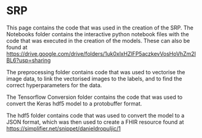 # SRP

This page contains the code that was used in the creation of the SRP.
The Notebooks folder contains the interactive python notebook files with the code that was executed in the creation of the models.
These can also be found at https://drive.google.com/drive/folders/1uk0xlxHZlFP5aczkevVosHoVhZm2IBL6?usp=sharing

The preprocessing folder contains code that was used to vectorise the image data, to link the vectorised images to the labels, and to find the correct hyperparameters for the data. 

The Tensorflow Conversion folder contains the code that was used to convert the Keras hdf5 model to a protobuffer format. 

The hdf5 folder contains code that was used to convert the model to a JSON format, which was then used to create a FHIR resource found at https://simplifier.net/snippet/danieldropuljic/1
